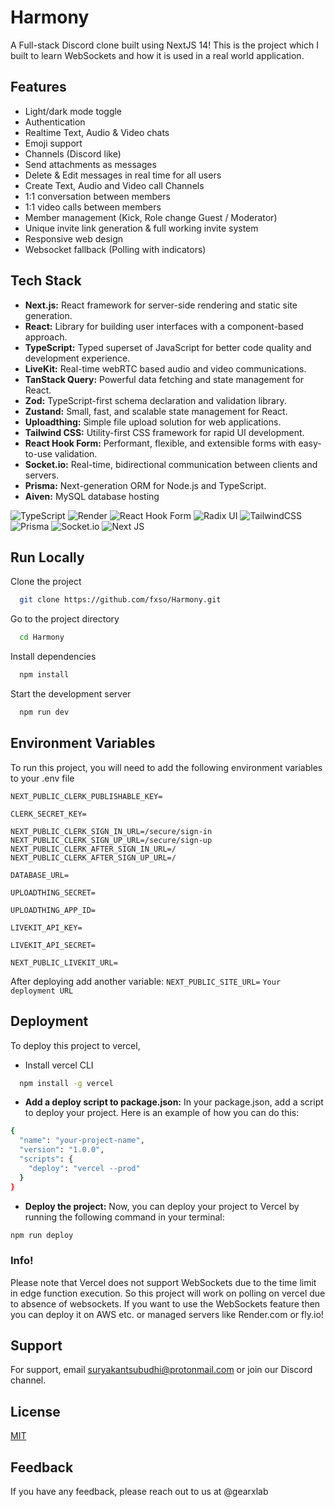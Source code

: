 
# Harmony

A Full-stack Discord clone built using NextJS 14! This is the project which I built to learn WebSockets and how it is used in a real world application.


## Features

- Light/dark mode toggle
- Authentication
- Realtime Text, Audio & Video chats
- Emoji support 
- Channels (Discord like)
- Send attachments as messages
- Delete & Edit messages in real time for all users
- Create Text, Audio and Video call Channels
- 1:1 conversation between members
- 1:1 video calls between members
- Member management (Kick, Role change Guest / Moderator)
- Unique invite link generation & full working invite system
- Responsive web design
- Websocket fallback (Polling with indicators)


## Tech Stack

- **Next.js:** React framework for server-side rendering and static site generation.
- **React:** Library for building user interfaces with a component-based approach.
- **TypeScript:** Typed superset of JavaScript for better code quality and development experience.
- **LiveKit:** Real-time webRTC based audio and video communications.
- **TanStack Query:** Powerful data fetching and state management for React.
- **Zod:** TypeScript-first schema declaration and validation library.
- **Zustand:** Small, fast, and scalable state management for React.
- **Uploadthing:** Simple file upload solution for web applications.
- **Tailwind CSS:** Utility-first CSS framework for rapid UI development.
- **React Hook Form:** Performant, flexible, and extensible forms with easy-to-use validation.
- **Socket.io:** Real-time, bidirectional communication between clients and servers.
- **Prisma:** Next-generation ORM for Node.js and TypeScript.
- **Aiven:** MySQL database hosting


![TypeScript](https://img.shields.io/badge/typescript-%23007ACC.svg?style=for-the-badge&logo=typescript&logoColor=white) ![Render](https://img.shields.io/badge/Render-%46E3B7.svg?style=for-the-badge&logo=render&logoColor=white) ![React Hook Form](https://img.shields.io/badge/React%20Hook%20Form-%23EC5990.svg?style=for-the-badge&logo=reacthookform&logoColor=white) ![Radix UI](https://img.shields.io/badge/radix%20ui-161618.svg?style=for-the-badge&logo=radix-ui&logoColor=white) ![TailwindCSS](https://img.shields.io/badge/tailwindcss-%2338B2AC.svg?style=for-the-badge&logo=tailwind-css&logoColor=white) ![Prisma](https://img.shields.io/badge/Prisma-3982CE?style=for-the-badge&logo=Prisma&logoColor=white) ![Socket.io](https://img.shields.io/badge/Socket.io-black?style=for-the-badge&logo=socket.io&badgeColor=010101) ![Next JS](https://img.shields.io/badge/Next-black?style=for-the-badge&logo=next.js&logoColor=white)




## Run Locally

Clone the project

```bash
  git clone https://github.com/fxso/Harmony.git
```

Go to the project directory

```bash
  cd Harmony
```

Install dependencies

```bash
  npm install
```

Start the development server

```bash
  npm run dev
```


## Environment Variables

To run this project, you will need to add the following environment variables to your .env file

`NEXT_PUBLIC_CLERK_PUBLISHABLE_KEY=`

`CLERK_SECRET_KEY=`

`NEXT_PUBLIC_CLERK_SIGN_IN_URL=/secure/sign-in
NEXT_PUBLIC_CLERK_SIGN_UP_URL=/secure/sign-up
NEXT_PUBLIC_CLERK_AFTER_SIGN_IN_URL=/
NEXT_PUBLIC_CLERK_AFTER_SIGN_UP_URL=/`

`DATABASE_URL=`

`UPLOADTHING_SECRET=`

`UPLOADTHING_APP_ID=`

`LIVEKIT_API_KEY=`

`LIVEKIT_API_SECRET=`

`NEXT_PUBLIC_LIVEKIT_URL=`

After deploying add another variable:
`NEXT_PUBLIC_SITE_URL=` `Your deployment URL`


## Deployment

To deploy this project to vercel, 

- Install vercel CLI 
```bash
  npm install -g vercel
```
- **Add a deploy script to package.json:** In your package.json, add a script to deploy your project. Here is an example of how you can do this:

```bash
{
  "name": "your-project-name",
  "version": "1.0.0",
  "scripts": {
    "deploy": "vercel --prod"
  }
}
```

- **Deploy the project:** Now, you can deploy your project to Vercel by running the following command in your terminal:

```bash
npm run deploy
```

### Info!
Please note that Vercel does not support WebSockets due to the time limit in edge function execution. So this project will work on polling on vercel due to absence of websockets. If you want to use the WebSockets feature then you can deploy it on AWS etc. or managed servers like Render.com or fly.io!


## Support

For support, email suryakantsubudhi@protonmail.com or join our Discord channel.


## License

[MIT](https://choosealicense.com/licenses/mit/)


## Feedback

If you have any feedback, please reach out to us at @gearxlab
